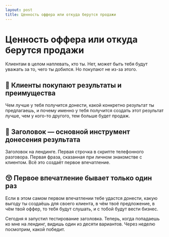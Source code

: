 ```yaml
---
layout: post
title: Ценность оффера или откуда берутся продажи
---
```


# Ценность оффера или откуда берутся продажи

Клиентам в целом наплевать, кто ты. Нет, может быть тебя будут уважать за то, чего ты добился. Но покупают не из-за этого.

## 🍟 Клиенты покупают результаты и преимущества

Чем лучше у тебя получится донести, какой конкретно результат ты предлагаешь, и почему именно у тебя получится создать этот результат лучше, чем у кого-то другого, тем больше будет продаж.

## 🎉 Заголовок — основной инструмент донесения результата

Заголовок на лендинге. Первая строчка в скрипте телефонного разговора. Первая фраза, сказанная при личном знакомстве с клиентом. Всё это создаёт первое впечатление.

## 😚 Первое впечатление бывает только один раз

Если в этом самом первом впечатлении тебе удастся донести, какую выгоду ты создаёшь для своего клиента, в чём твоё предложение, в чём твой оффер, то тебя будут слушать, и с тобой будут вести бизнес.

Сегодня я запустил тестирование заголовка. Теперь, когда попадаешь ко мне на лендинг, видишь один из десяти вариантов. Через неделю посмотрим, какой победит.
